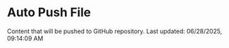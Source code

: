 # Auto Push File

Content that will be pushed to GitHub repository.
Last updated: 06/28/2025, 09:14:09 AM